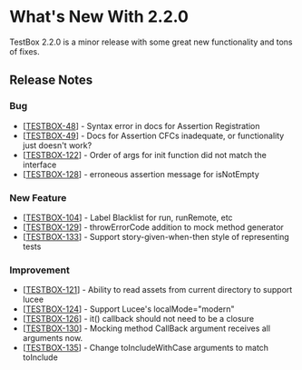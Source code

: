 # What's New With 2.2.0

TestBox 2.2.0 is a minor release with some great new functionality and tons of fixes.

## Release Notes

<h3>        Bug
</h3>
<ul>
<li>[<a href='https://ortussolutions.atlassian.net/browse/TESTBOX-48'>TESTBOX-48</a>] -         Syntax error in docs for Assertion Registration
</li>
<li>[<a href='https://ortussolutions.atlassian.net/browse/TESTBOX-49'>TESTBOX-49</a>] -         Docs for Assertion CFCs inadequate, or functionality just doesn&#39;t work?
</li>
<li>[<a href='https://ortussolutions.atlassian.net/browse/TESTBOX-122'>TESTBOX-122</a>] -          Order of args for init function did not match the interface
</li>
<li>[<a href='https://ortussolutions.atlassian.net/browse/TESTBOX-128'>TESTBOX-128</a>] -         erroneous assertion message for isNotEmpty
</li>
</ul>
            
<h3>        New Feature
</h3>
<ul>
<li>[<a href='https://ortussolutions.atlassian.net/browse/TESTBOX-104'>TESTBOX-104</a>] -         Label Blacklist for run, runRemote, etc
</li>
<li>[<a href='https://ortussolutions.atlassian.net/browse/TESTBOX-129'>TESTBOX-129</a>] -         throwErrorCode addition to mock method generator
</li>
<li>[<a href='https://ortussolutions.atlassian.net/browse/TESTBOX-133'>TESTBOX-133</a>] -         Support story-given-when-then style of representing tests
</li>
</ul>
        
<h3>        Improvement
</h3>
<ul>
<li>[<a href='https://ortussolutions.atlassian.net/browse/TESTBOX-121'>TESTBOX-121</a>] -         Ability to read assets from current directory to support lucee
</li>
<li>[<a href='https://ortussolutions.atlassian.net/browse/TESTBOX-124'>TESTBOX-124</a>] -         Support Lucee&#39;s localMode=&quot;modern&quot;
</li>
<li>[<a href='https://ortussolutions.atlassian.net/browse/TESTBOX-126'>TESTBOX-126</a>] -         it() callback should not need to be a closure
</li>
<li>[<a href='https://ortussolutions.atlassian.net/browse/TESTBOX-130'>TESTBOX-130</a>] -         Mocking method CallBack argument receives all arguments now.
</li>
<li>[<a href='https://ortussolutions.atlassian.net/browse/TESTBOX-135'>TESTBOX-135</a>] -         Change toIncludeWithCase arguments to match toInclude
</li>
</ul>
                                        